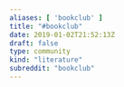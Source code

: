 ```yaml
---
aliases: [ 'bookclub' ]
title: "#bookclub"
date: 2019-01-02T21:52:13Z
draft: false
type: community
kind: "literature"
subreddit: "bookclub"
---
```


